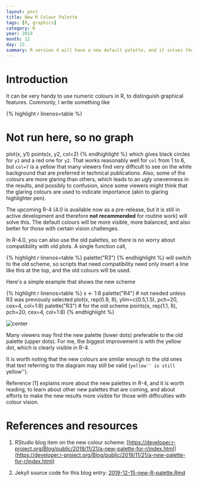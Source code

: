 ```yaml
---
layout: post
title: New R Colour Palette
tags: [R, graphics]
category: R
year: 2019
month: 12
day: 15
summary: R version 4 will have a new default palette, and it solves the problem of terrible default colours. A simple demonstration is given here.
---
```



# Introduction

It can be very handy to use numeric colours in R, to distinguish graphical
features.  Commonly, I write something like


{% highlight r linenos=table %}
# Not run here, so no graph
plot(x, y1)
points(x, y2, col=2)
{% endhighlight %}
which gives black circles for `y1` and a red one for `y2`.  That works
reasonably well for `col` from 1 to 6, but `col=7` is a yellow that many
viewers find very difficult to see on the white background that are preferred
in technical publications.  Also, some of the colours are more glaring than
others, which leads to an ugly unevenness in the results, and possibly to
confusion, since some viewers might think that the glaring colours are used to
indicate importance (akin to glaring highlighter pen).

The upcoming R-4 (4.0 is available now as a pre-release, but it is still in
active development and therefore **not recommended** for routine work) will
solve this. The default colours will be more visible, more balanced, and also
better for those with certain vision challenges.

In R-4.0, you can also use the old palettes, so there is no worry about
compatibility with old plots.  A single function call,

{% highlight r linenos=table %}
palette("R3")
{% endhighlight %}
will switch to the old scheme, so scripts that need compatibility need only
insert a line like this at the top, and the old colours will be used.



Here's a simple example that shows the new scheme

{% highlight r linenos=table %}
x <- 1:8
palette("R4") # not needed unless R3 was previously selected
plot(x, rep(0.9, 8), ylim=c(0.5,1.5), pch=20, cex=4, col=1:8)
palette("R3") # for the old scheme
points(x, rep(1.1, 8), pch=20, cex=4, col=1:8)
{% endhighlight %}

![center](http://dankelley.github.io/figs/2019-12-15-new-R-palette/unnamed-chunk-4-1.png)

Many viewers may find the new palette (lower dots) preferable to the old
palette (upper dots).  For me, the biggest improvement is with the yellow dot,
which is clearly visible in R-4.

It is worth noting that the new colours are similar enough to the old ones that
text referring to the diagram may still be valid (``yellow'' is still
``yellow'').

Reference [1] explains more about the new palettes in R-4, and it is worth reading,
to learn about other new palettes that are coming, and about efforts to make
the new results more visible for those with difficulties with colour vision.

# References and resources

1. RStudio blog item on the new colour scheme:
[https://developer.r-project.org/Blog/public/2019/11/21/a-new-palette-for-r/index.html](https://developer.r-project.org/Blog/public/2019/11/21/a-new-palette-for-r/index.html)

2. Jekyll source code for this blog entry: [2019-12-15-new-R-palette.Rmd](https://raw.github.com/dankelley/dankelley.github.io/master/assets/2019-12-15-new-R-palette.Rmd)

